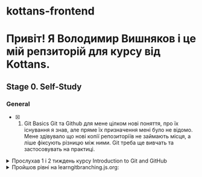 # kottans-frontend

# Привіт! Я Володимир Вишняков і це мій репзиторій для курсу від Kottans.

## Stage 0. Self-Study

### General
 
- [x] 1. Git Basics
Git та Github для мене цілком нові поняття, про їх існування я знав, але пряме їх призначення мені було не відомо.
Мене здівувало що нові копії репозиторіїв не займають місця, а ліше фіксують різницю між ними.
Git треба ще вивчать та застосовувать на практиці.
<details>
  <summary>
  Прослухав 1 і 2 тиждень курсу Introduction to Git and GitHub
  </summary>
 
![Quiz](https://github.com/wwwowka/kottans-frontend/blob/main/git_basics/git-final.jpg)  
 
</details> 
<details>
  <summary>
Пройшов рівні на learngitbranching.js.org:
</summary>
 
![Quiz](https://github.com/wwwowka/kottans-frontend/blob/main/git_basics/git-learngitbranching-0.jpg)  
![Quiz](https://github.com/wwwowka/kottans-frontend/blob/main/git_basics/git-learngitbranching-1.jpg) 
 
</details>
